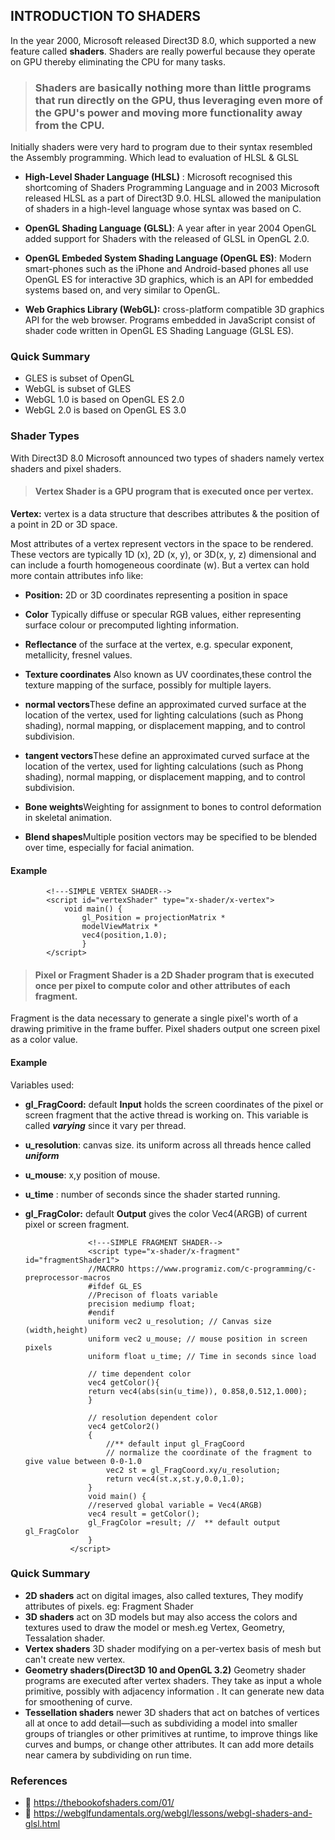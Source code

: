 ## INTRODUCTION TO SHADERS

In the year 2000, Microsoft released Direct3D 8.0, which supported a new feature called **shaders**. Shaders are really powerful because they operate on GPU thereby eliminating the CPU for many tasks. 


> ### Shaders are basically nothing more than little programs that run directly on the GPU, thus leveraging even more of the GPU's power and moving more functionality away from the CPU.

   Initially shaders were very hard to program due to their syntax resembled the Assembly programming. Which lead to evaluation of HLSL & GLSL

- **High-Level Shader Language (HLSL)** : Microsoft recognised this shortcoming of Shaders Programming Language and in 2003 Microsoft released HLSL as a part of Direct3D 9.0. HLSL allowed the manipulation of shaders in a high-level language whose syntax was based on C.

- **OpenGL Shading Language (GLSL)**:  A year after in year 2004 OpenGL added support for Shaders with the released of GLSL in OpenGL 2.0.

- **OpenGL Embeded System Shading Language (OpenGL ES)**: Modern smart-phones such as the iPhone and Android-based phones all use OpenGL ES for interactive 3D graphics, which is an API for embedded systems based on, and very similar to OpenGL.

- **Web Graphics Library (WebGL):** cross-platform compatible 3D graphics API for the web browser. Programs embedded in JavaScript consist of shader code written in OpenGL ES Shading Language (GLSL ES).

### Quick Summary

- GLES is subset of OpenGL
- WebGL is subset of GLES
- WebGL 1.0 is based on OpenGL ES 2.0
- WebGL 2.0 is based on OpenGL ES 3.0


### Shader Types

With Direct3D 8.0 Microsoft announced two types of shaders namely vertex shaders and pixel shaders.

> #### **Vertex Shader is a GPU program that is executed once per vertex.**

**Vertex:** vertex is a data structure that describes attributes & the position of a point in 2D or 3D space.

Most attributes of a vertex represent vectors in the space to be rendered. These vectors are typically 1D (x), 2D (x, y), or 3D(x, y, z) dimensional and can include a fourth homogeneous coordinate (w). But a vertex can hold more contain attributes info like:

- **Position:** 2D or 3D coordinates representing a position in space

- **Color** Typically diffuse or specular RGB values, either representing surface colour or precomputed lighting information.

- **Reflectance** of the surface at the vertex, e.g. specular exponent, metallicity, fresnel values.

- **Texture coordinates** Also known as UV coordinates,these control the texture mapping of the surface, possibly for multiple layers.

- **normal vectors**These define an approximated curved surface at the location of the vertex, used for lighting calculations (such as Phong shading), normal mapping, or displacement mapping, and to control subdivision.

- **tangent vectors**These define an approximated curved surface at the location of the vertex, used for lighting calculations (such as Phong shading), normal mapping, or displacement mapping, and to control subdivision.

- **Bone weights**Weighting for assignment to bones to control deformation in skeletal animation.

- **Blend shapes**Multiple position vectors may be specified to be blended over time, especially for facial animation.

#### Example

            <!---SIMPLE VERTEX SHADER-->
            <script id="vertexShader" type="x-shader/x-vertex">
                void main() {
                    gl_Position = projectionMatrix *
                    modelViewMatrix *
                    vec4(position,1.0);
                    }
            </script>

> #### **Pixel or Fragment Shader is a 2D Shader program that is executed once per pixel to compute color and other attributes of each fragment.**

Fragment is the data necessary to generate a single pixel's worth of a drawing primitive in the frame buffer. Pixel shaders output one screen pixel as a color value.

#### Example

Variables used:

- **gl_FragCoord:** default **Input** holds the screen coordinates of the pixel or screen fragment that the active thread is working on. This variable is called _**varying**_ since it vary per thread.

- **u_resolution**: canvas size. its uniform across all threads hence called _**uniform**_
- **u_mouse**: x,y position of mouse.
- **u_time** : number of seconds since the shader started running.

- **gl_FragColor:** default **Output** gives the color Vec4(ARGB) of current pixel or screen fragment.


                    <!---SIMPLE FRAGMENT SHADER-->
                    <script type="x-shader/x-fragment" id="fragmentShader1">
                    //MACRRO https://www.programiz.com/c-programming/c-preprocessor-macros
                    #ifdef GL_ES
                    //Precison of floats variable
                    precision mediump float;
                    #endif
                    uniform vec2 u_resolution; // Canvas size (width,height)
                    uniform vec2 u_mouse; // mouse position in screen pixels
                    uniform float u_time; // Time in seconds since load

                    // time dependent color
                    vec4 getColor(){
                    return vec4(abs(sin(u_time)), 0.858,0.512,1.000);
                    }

                    // resolution dependent color
                    vec4 getColor2()
                    {
                        //** default input gl_FragCoord
                        // normalize the coordinate of the fragment to give value between 0-0-1.0
                        vec2 st = gl_FragCoord.xy/u_resolution;
                        return vec4(st.x,st.y,0.0,1.0);
                    }
                    void main() {
                    //reserved global variable = Vec4(ARGB)
                    vec4 result = getColor();
                    gl_FragColor =result; //  ** default output gl_FragColor
                    }
                </script>

### Quick Summary

- **2D shaders** act on digital images, also called textures, They modify attributes of pixels. eg: Fragment Shader
- **3D shaders** act on 3D models but may also access the colors and textures used to draw the model or mesh.eg Vertex, Geometry, Tessalation shader.
- **Vertex shaders** 3D shader modifying on a per-vertex basis of mesh but can't create new vertex.
- **Geometry shaders(Direct3D 10 and OpenGL 3.2)** Geometry shader programs are executed after vertex shaders. They take as input a whole primitive, possibly with adjacency information . It can generate new data for smoothening of curve.
- **Tessellation shaders** newer 3D shaders that act on batches of vertices all at once to add detail—such as subdividing a model into smaller groups of triangles or other primitives at runtime, to improve things like curves and bumps, or change other attributes. It can add more details near camera by subdividing on run time.



### References

- 🔗 https://thebookofshaders.com/01/
- 🔗 https://webglfundamentals.org/webgl/lessons/webgl-shaders-and-glsl.html

